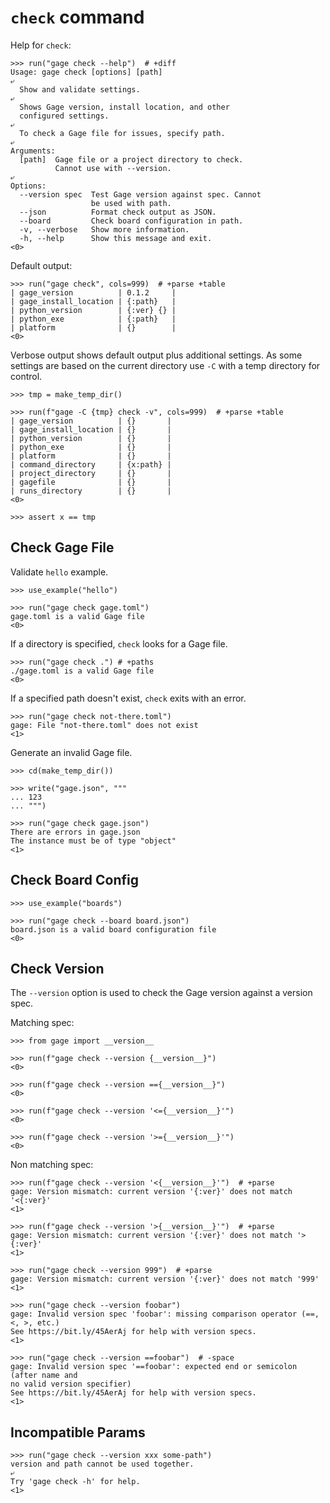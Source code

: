 # `check` command

Help for `check`:

    >>> run("gage check --help")  # +diff
    Usage: gage check [options] [path]
    ⤶
      Show and validate settings.
    ⤶
      Shows Gage version, install location, and other
      configured settings.
    ⤶
      To check a Gage file for issues, specify path.
    ⤶
    Arguments:
      [path]  Gage file or a project directory to check.
              Cannot use with --version.
    ⤶
    Options:
      --version spec  Test Gage version against spec. Cannot
                      be used with path.
      --json          Format check output as JSON.
      --board         Check board configuration in path.
      -v, --verbose   Show more information.
      -h, --help      Show this message and exit.
    <0>

Default output:

    >>> run("gage check", cols=999)  # +parse +table
    | gage_version          | 0.1.2     |
    | gage_install_location | {:path}   |
    | python_version        | {:ver} {} |
    | python_exe            | {:path}   |
    | platform              | {}        |
    <0>

Verbose output shows default output plus additional settings. As some
settings are based on the current directory use `-C` with a temp
directory for control.

    >>> tmp = make_temp_dir()

    >>> run(f"gage -C {tmp} check -v", cols=999)  # +parse +table
    | gage_version          | {}       |
    | gage_install_location | {}       |
    | python_version        | {}       |
    | python_exe            | {}       |
    | platform              | {}       |
    | command_directory     | {x:path} |
    | project_directory     | {}       |
    | gagefile              | {}       |
    | runs_directory        | {}       |
    <0>

    >>> assert x == tmp

## Check Gage File

Validate `hello` example.

    >>> use_example("hello")

    >>> run("gage check gage.toml")
    gage.toml is a valid Gage file
    <0>

If a directory is specified, `check` looks for a Gage file.

    >>> run("gage check .") # +paths
    ./gage.toml is a valid Gage file
    <0>

If a specified path doesn't exist, `check` exits with an error.

    >>> run("gage check not-there.toml")
    gage: File "not-there.toml" does not exist
    <1>

Generate an invalid Gage file.

    >>> cd(make_temp_dir())

    >>> write("gage.json", """
    ... 123
    ... """)

    >>> run("gage check gage.json")
    There are errors in gage.json
    The instance must be of type "object"
    <1>

## Check Board Config

    >>> use_example("boards")

    >>> run("gage check --board board.json")
    board.json is a valid board configuration file
    <0>

## Check Version

The `--version` option is used to check the Gage version against a
version spec.

Matching spec:

    >>> from gage import __version__

    >>> run(f"gage check --version {__version__}")
    <0>

    >>> run(f"gage check --version =={__version__}")
    <0>

    >>> run(f"gage check --version '<={__version__}'")
    <0>

    >>> run(f"gage check --version '>={__version__}'")
    <0>

Non matching spec:

    >>> run(f"gage check --version '<{__version__}'")  # +parse
    gage: Version mismatch: current version '{:ver}' does not match '<{:ver}'
    <1>

    >>> run(f"gage check --version '>{__version__}'")  # +parse
    gage: Version mismatch: current version '{:ver}' does not match '>{:ver}'
    <1>

    >>> run("gage check --version 999")  # +parse
    gage: Version mismatch: current version '{:ver}' does not match '999'
    <1>

    >>> run("gage check --version foobar")
    gage: Invalid version spec 'foobar': missing comparison operator (==, <, >, etc.)
    See https://bit.ly/45AerAj for help with version specs.
    <1>

    >>> run("gage check --version ==foobar")  # -space
    gage: Invalid version spec '==foobar': expected end or semicolon (after name and
    no valid version specifier)
    See https://bit.ly/45AerAj for help with version specs.
    <1>

## Incompatible Params

    >>> run("gage check --version xxx some-path")
    version and path cannot be used together.
    ⤶
    Try 'gage check -h' for help.
    <1>
